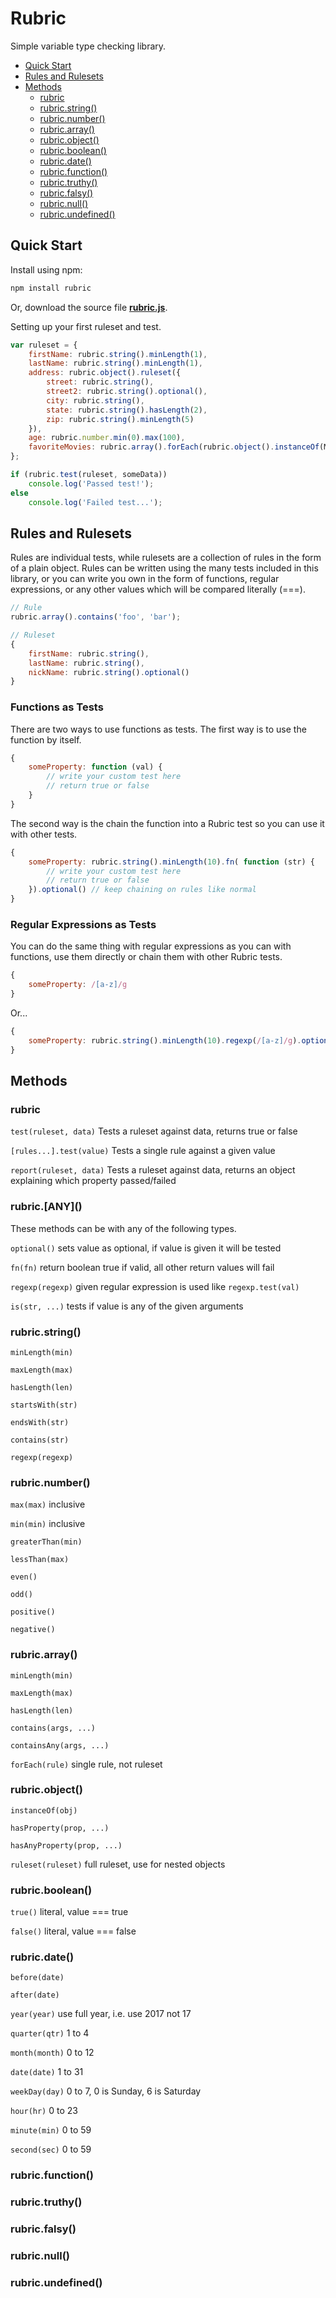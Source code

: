 # Rubric

Simple variable type checking library.

- [Quick Start](#user-content-quick-start)
- [Rules and Rulesets](#user-content-rules-rulesets)
- [Methods](#user-content-methods)
    - [rubric](#user-content-rubric-root)
    - [rubric.string()](#user-content-rubric.string)
    - [rubric.number()](#user-content-rubric.number)
    - [rubric.array()](#user-content-rubric.array)
    - [rubric.object()](#user-content-rubric.object)
    - [rubric.boolean()](#user-content-rubric.boolean)
    - [rubric.date()](#user-content-rubric.date)
    - [rubric.function()](#user-content-rubric.function)
    - [rubric.truthy()](#user-content-rubric.truthy)
    - [rubric.falsy()](#user-content-rubric.falsy)
    - [rubric.null()](#user-content-rubric.null)
    - [rubric.undefined()](#user-content-rubric.undefined)

<h2 id="quick-started">Quick Start</h2>

Install using npm:

```bash
npm install rubric
```

Or, download the source file [__rubric.js__](https://raw.githubusercontent.com/jinger89/rubric/master/rubric.js).

Setting up your first ruleset and test.

```javascript
var ruleset = {
    firstName: rubric.string().minLength(1),
    lastName: rubric.string().minLength(1),
    address: rubric.object().ruleset({
        street: rubric.string(),
        street2: rubric.string().optional(),
        city: rubric.string(),
        state: rubric.string().hasLength(2),
        zip: rubric.string().minLength(5)
    }),
    age: rubric.number.min(0).max(100),
    favoriteMovies: rubric.array().forEach(rubric.object().instanceOf(MovieObject))
};

if (rubric.test(ruleset, someData))
    console.log('Passed test!');
else
    console.log('Failed test...');
```

<h2 id="rules-rulesets">Rules and Rulesets</h2>

Rules are individual tests, while rulesets are a collection of rules in the form of a plain object. Rules can be written using the many tests included in this library, or you can write you own in the form of functions, regular expressions, or any other values which will be compared literally (===).

```javascript
// Rule
rubric.array().contains('foo', 'bar');

// Ruleset
{
    firstName: rubric.string(),
    lastName: rubric.string(),
    nickName: rubric.string().optional()
}
```

### Functions as Tests

There are two ways to use functions as tests. The first way is to use the function by itself.

```javascript
{
    someProperty: function (val) {
        // write your custom test here
        // return true or false
    }
}
```

The second way is the chain the function into a Rubric test so you can use it with other tests.

```javascript
{
    someProperty: rubric.string().minLength(10).fn( function (str) {
        // write your custom test here
        // return true or false
    }).optional() // keep chaining on rules like normal
}
```

### Regular Expressions as Tests

You can do the same thing with regular expressions as you can with functions, use them directly or chain them with other Rubric tests.

```javascript
{
    someProperty: /[a-z]/g
}
```

Or...

```javascript
{
    someProperty: rubric.string().minLength(10).regexp(/[a-z]/g).optional()
}
```

<h2 id="methods">Methods</h2>

<h3 id="rubric-root">rubric</h3>

`test(ruleset, data)` Tests a ruleset against data, returns true or false

`[rules...].test(value)` Tests a single rule against a given value

`report(ruleset, data)` Tests a ruleset against data, returns an object explaining which property passed/failed

<h3 id="rubric-global">rubric.[ANY]()</h3>

These methods can be with any of the following types.

`optional()` sets value as optional, if value is given it will be tested

`fn(fn)` return boolean true if valid, all other return values will fail

`regexp(regexp)` given regular expression is used like `regexp.test(val)`

`is(str, ...)` tests if value is any of the given arguments

<h3 id="rubric.string">rubric.string()</h3>

`minLength(min)`

`maxLength(max)`

`hasLength(len)`

`startsWith(str)`

`endsWith(str)`

`contains(str)`

`regexp(regexp)`

<h3 id="rubric.number">rubric.number()</h3>

`max(max)` inclusive

`min(min)` inclusive

`greaterThan(min)`

`lessThan(max)`

`even()`

`odd()`

`positive()`

`negative()`

<h3 id="rubric.array">rubric.array()</h3>

`minLength(min)`

`maxLength(max)`

`hasLength(len)`

`contains(args, ...)`

`containsAny(args, ...)`

`forEach(rule)` single rule, not ruleset

<h3 id="rubric.object">rubric.object()</h3>

`instanceOf(obj)`

`hasProperty(prop, ...)`

`hasAnyProperty(prop, ...)`

`ruleset(ruleset)` full ruleset, use for nested objects

<h3 id="rubric.boolean">rubric.boolean()</h3>

`true()` literal, value === true

`false()` literal, value === false

<h3 id="rubric.date">rubric.date()</h3>

`before(date)`

`after(date)`

`year(year)` use full year, i.e. use 2017 not 17

`quarter(qtr)` 1 to 4

`month(month)` 0 to 12

`date(date)` 1 to 31

`weekDay(day)` 0 to 7, 0 is Sunday, 6 is Saturday

`hour(hr)` 0 to 23

`minute(min)` 0 to 59

`second(sec)` 0 to 59

<h3 id="rubric.function">rubric.function()</h3>

<h3 id="rubric.truthy">rubric.truthy()</h3>

<h3 id="rubric.falsy">rubric.falsy()</h3>

<h3 id="rubric.null">rubric.null()</h3>

<h3 id="rubric.undefined">rubric.undefined()</h3>